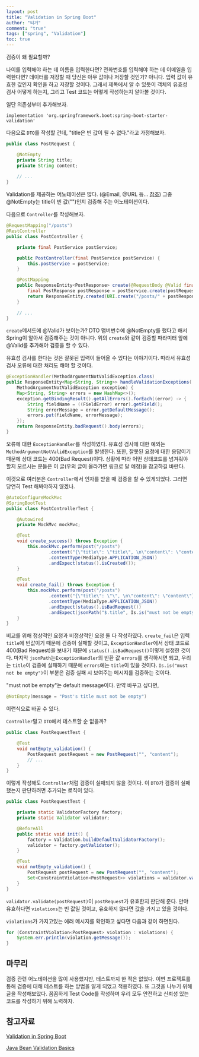 ```yaml
---
layout: post
title: "Validation in Spring Boot"
author: "티거"
comment: "true"
tags: ["spring", "Validation"]
toc: true
---
```


검증이 왜 필요할까?

나이를 입력해야 하는 데 이름을 입력한다면? 전화번호를 입력해야 하는 데 이메일을 입력한다면? 데이터를 저장할 때 당신은 아무 값이나 저장할 것인가? 아니다. 입력 값이 유효한 값인지 확인을 하고 저장할 것이다. 그래서 제목에서 알 수 있듯이 객체의 유효성 검사 어떻게 하는지, 그리고 Test 코드는 어떻게 작성하는지 알아볼 것이다.

일단 의존성부터 추가해보자.

```
implementation 'org.springframework.boot:spring-boot-starter-validation'
```

다음으로 `DTO`를 작성할 건데, "title은 빈 값이 될 수 없다."라고 가정해보자.

```java
public class PostRequest {

    @NotEmpty
    private String title;
    private String content;
    
    // ...
}
```

Validation를 제공하는 어노테이션은 많다. (@Email, @URL 등... [참조](https://www.baeldung.com/javax-validation)) 그중 @NotEmpty는 title이 빈 값("")인지 검증해 주는 어노테이션이다.

다음으로 `Controller`를 작성해보자.

```java
@RequestMapping("/posts")
@RestController
public class PostController {

    private final PostService postService;

    public PostController(final PostService postService) {
        this.postService = postService;
    }

    @PostMapping
    public ResponseEntity<PostResponse> create(@RequestBody @Valid final PostRequest postRequest) {
        final PostResponse postResponse = postService.create(postRequest);
        return ResponseEntity.created(URI.create("/posts/" + postResponse.getId())).build();
    }
    
    // ...
}
```

`create`메서드에 @Valid가 보이는가? DTO 맴버변수에 @NotEmpty를 했다고 해서 Spring이 알아서 검증해주는 것이 아니다. 위의 `create`와 같이 검증할 파라미터 앞에 @Valid를 추가해야 검증을 할 수 있다.

유효성 검사를 한다는 것은 잘못된 입력이 들어올 수 있다는 이야기이다. 따라서 유효성 검사 오류에 대한 처리도 해야 할 것이다. 

```java
@ExceptionHandler(MethodArgumentNotValidException.class)
public ResponseEntity<Map<String, String>> handleValidationExceptions(
    MethodArgumentNotValidException exception) {
    Map<String, String> errors = new HashMap<>();
    exception.getBindingResult().getAllErrors().forEach((error) -> {
        String fieldName = ((FieldError) error).getField();
        String errorMessage = error.getDefaultMessage();
        errors.put(fieldName, errorMessage);
    });
    return ResponseEntity.badRequest().body(errors);
}
```

오류에 대한 `ExceptionHandler`를 작성하였다. 유효성 검사에 대한 예외는 `MethodArgumentNotValidException`를 발생한다. 또한, 잘못된 요청에 대한 응답이기 때문에 상대 코드는 400(Bad Request)이다. 상황에 따라 어떤 상태코드를 넘겨줘야 할지 모르시는 분들은 이 글(우의 글이 올라가면 링크로 달 예정)을 참고하길 바란다.

이것으로 여러분은 `Controller`에서 인자를 받을 때 검증을 할 수 있게되었다. 그러면 당연히 Test 해봐야하지 않겠나.

```java
@AutoConfigureMockMvc
@SpringBootTest
public class PostControllerTest {

    @Autowired
    private MockMvc mockMvc;

    @Test
    void create_success() throws Exception {
        this.mockMvc.perform(post("/posts")
                .content("{\"title\": \"title\", \n\"content\": \"content\"}")
                .contentType(MediaType.APPLICATION_JSON))
                .andExpect(status().isCreated());
    }

    @Test
    void create_fail() throws Exception {
        this.mockMvc.perform(post("/posts")
                .content("{\"title\": \"\", \n\"content\": \"content\"}")
                .contentType(MediaType.APPLICATION_JSON))
                .andExpect(status().isBadRequest())
                .andExpect(jsonPath("$.title", Is.is("must not be empty")));
    }
}
```

비교를 위해 정상적인 요청과 비정상적인 요청 둘 다 작성하였다. `create_fail`은 입력 `title`에 빈값이기 때문에 검증이 실패할 것이고, `ExceptionHandler`에서 상태 코드로 400(Bad Request)을 보내기 때문에 `status().isBadRequest()`이렇게 설정한 것이다. 마지막 `jsonPath`는`ExceptionHandler`의 반환 값 `errors`를 생각하시면 되고, 우리는 `title`이 검증에 실패하기 때문에 `errors`에는 `title`이 있을 것이다. `Is.is("must not be empty")`이 부분은 검증 실패 시 보여주는 메시지를 검증하는 것이다.

 "must not be empty"는 default message이다. 만약 바꾸고 싶다면,

```java
@NotEmpty(message = "Post's title must not be empty")
```

이런식으로 바꿀 수 있다.

`Controller`말고 `DTO`에서 테스트할 순 없을까?

```java
public class PostRequestTest {

    @Test
    void notEmpty_validation() {
        PostRequest postRequest = new PostRequest("", "content");
		// ...
    }
}
```

이렇게 작성해도 `Controller`처럼 검증이 실패되지 않을 것이다. 이 `DTO`가 검증이 실패했는지 판단하려면 추가되는 로직이 있다.

```java
public class PostRequestTest {

    private static ValidatorFactory factory;
    private static Validator validator;

    @BeforeAll
    public static void init() {
        factory = Validation.buildDefaultValidatorFactory();
        validator = factory.getValidator();
    }

    @Test
    void notEmpty_validation() {
        PostRequest postRequest = new PostRequest("", "content");
        Set<ConstraintViolation<PostRequest>> violations = validator.validate(postRequest);
    }
}
```

`validator.validate(postRequest)`이 `postRequest`가 유효한지 판단해 준다. 만야 유효하다면 `violations`는 빈 값일 것이고, 유효하지 않다면 값을 가지고 있을 것이다.

`violations`가 가지고있는 에러 메시지를 확인하고 싶다면 다음과 같이 하면된다.

```java
for (ConstraintViolation<PostRequest> violation : violations) {
    System.err.println(violation.getMessage());
}
```

## 마무리

검증 관련 어노테이션을 많이 사용했지만, 테스트까지 한 적은 없었다. 이번 프로젝트를 통해 검증에 대해 테스트를 하는 방법을 알게 되었고 적용하였다. 또 그것을 나누기 위해 글을 작성해보았다. 꼼꼼하게 Test Code를 작성하며 우리 모두 안전하고 신뢰성 있는 코드를 작성하기 위해 노력하자. 

## 참고자료

[Validation in Spring Boot](https://www.baeldung.com/spring-boot-bean-validation)

[Java Bean Validation Basics](https://www.baeldung.com/javax-validation)